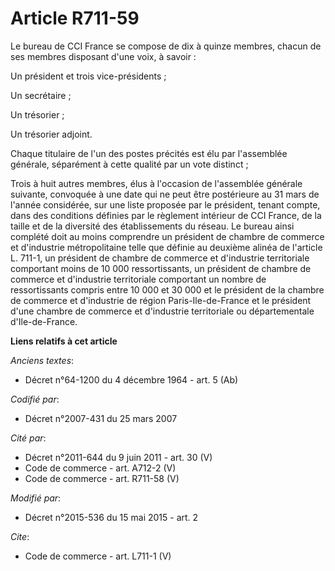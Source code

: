 # Article R711-59

Le bureau de CCI France se compose de dix à quinze membres, chacun de ses membres disposant d'une voix, à savoir : 

Un président et trois vice-présidents ; 

Un secrétaire ; 

Un trésorier ; 

Un trésorier adjoint. 

Chaque titulaire de l'un des postes précités est élu par l'assemblée générale, séparément à cette qualité par un vote
distinct ; 

Trois à huit autres membres, élus à l'occasion de l'assemblée générale suivante, convoquée à une date qui ne peut être
postérieure au 31 mars de l'année considérée, sur une liste proposée par le président, tenant compte, dans des conditions
définies par le règlement intérieur de CCI France, de la taille et de la diversité des établissements du réseau. Le bureau
ainsi complété doit au moins comprendre un président de chambre de commerce et d'industrie métropolitaine telle que définie
au deuxième alinéa de l'article L. 711-1, un président de chambre de commerce et d'industrie territoriale comportant moins de
10 000 ressortissants, un président de chambre de commerce et d'industrie territoriale comportant un nombre de ressortissants
compris entre 10 000 et 30 000 et le président de la chambre de commerce et d'industrie de région Paris-Ile-de-France et le
président d'une chambre de commerce et d'industrie territoriale ou départementale d'Ile-de-France.

**Liens relatifs à cet article**

_Anciens textes_:

  - Décret n°64-1200 du 4 décembre 1964 - art. 5 (Ab)

_Codifié par_:

  - Décret n°2007-431 du 25 mars 2007

_Cité par_:

  - Décret n°2011-644 du 9 juin 2011 - art. 30 (V)
  - Code de commerce - art. A712-2 (V)
  - Code de commerce - art. R711-58 (V)

_Modifié par_:

  - Décret n°2015-536 du 15 mai 2015 - art. 2

_Cite_:

  - Code de commerce - art. L711-1 (V)
